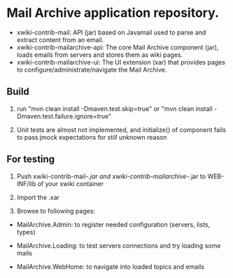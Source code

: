 Mail Archive application repository.
====================================

* xwiki-contrib-mail: API (jar) based on Javamail used to parse and extract content from an email.
* xwiki-contrib-mailarchive-api: The core Mail Archive component (jar), loads emails from servers and stores them as wiki pages.
* xwiki-contrib-mailarchive-ui: The UI extension (xar) that provides pages to configure/administrate/navigate the Mail Archive.

Build
-----

1. run "mvn clean install -Dmaven.test.skip=true" or "mvn clean install -Dmaven.test.failure.ignore=true"

2. Unit tests are almost not implemented, and initialize() of component fails to pass jmock expectations for still unknown reason


For testing
-----------

1. Push xwiki-contrib-mail-*.jar and xwiki-contrib-mailarchive-*.jar to WEB-INF/lib of your xwiki container

2. Import the .xar

3. Browse to following pages:

* MailArchive.Admin: to register needed configuration (servers, lists, types)

* MailArchive.Loading: to test servers connections and try loading some mails

* MailArchive.WebHome: to navigate into loaded topics and emails
